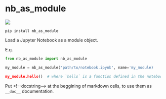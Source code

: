 # nb_as_module

[![](https://github.com/sradc/nb_as_module/workflows/Python%20package/badge.svg)](https://github.com/sradc/nb_as_module/commits/)

`pip install nb_as_module`

Load a Jupyter Notebook as a module object.

E.g.

```python
from nb_as_module import nb_as_module

my_module = nb_as_module('path/to/notebook.ipynb', name='my_module)

my_module.hello()  # where `hello` is a function defined in the notebook.
```

Put \<!--docstring--> at the beggining of markdown cells,
to use them as `__doc__` documentation.
